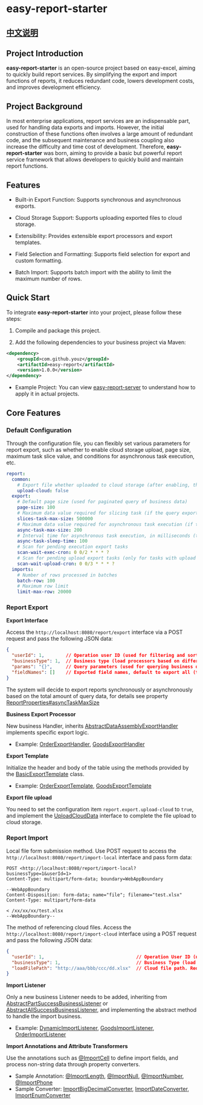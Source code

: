 # easy-report-starter

## [中文说明](README.md)

## Project Introduction

**easy-report-starter** is an open-source project based on easy-excel, aiming to quickly build report services. By simplifying the export and import functions of reports, it reduces redundant code, lowers development costs, and improves development efficiency.

## Project Background

In most enterprise applications, report services are an indispensable part, used for handling data exports and imports. However, the initial construction of these functions often involves a large amount of redundant code, and the subsequent maintenance and business coupling also increase the difficulty and time cost of development. Therefore, **easy-report-starter** was born, aiming to provide a basic but powerful report service framework that allows developers to quickly build and maintain report functions.

## Features

- Built-in Export Function: Supports synchronous and asynchronous exports.

- Cloud Storage Support: Supports uploading exported files to cloud storage.

- Extensibility: Provides extensible export processors and export templates.

- Field Selection and Formatting: Supports field selection for export and custom formatting.

- Batch Import: Supports batch import with the ability to limit the maximum number of rows.

## Quick Start

To integrate **easy-report-starter** into your project, please follow these steps:

1. Compile and package this project.

2. Add the following dependencies to your business project via Maven:

```xml
<dependency>
    <groupId>com.github.youz</groupId>
    <artifactId>easy-report</artifactId>
    <version>1.0.0</version>
</dependency>
```

- Example Project: You can view [easy-report-server](https://github.com/youz88/easy-report-server) to understand how to apply it in actual projects.

## Core Features

### Default Configuration

Through the configuration file, you can flexibly set various parameters for report export, such as whether to enable cloud storage upload, page size, maximum task slice value, and conditions for asynchronous task execution, etc.

```yaml
report:
  common:
    # Export file whether uploaded to cloud storage (after enabling, the com.github.youz.report.data.UploadCloudData interface must be implemented)
    upload-cloud: false
  export:
    # Default page size (used for paginated query of business data)
    page-size: 100
    # Maximum data value required for slicing task (if the query export total exceeds this value, the data will be split into multiple tasks)
    slices-task-max-size: 500000
    # Maximum data value required for asynchronous task execution (if the query export total exceeds this value, a scheduled task will be used for execution, otherwise the report file will be exported synchronously)
    async-task-max-size: 200
    # Interval time for asynchronous task execution, in milliseconds (to avoid continuous querying of a large number of asynchronous tasks causing pressure on the database, the query sleep interval time can be configured)
    async-task-sleep-time: 100
    # Scan for pending execution export tasks
    scan-wait-exec-cron: 0 0/2 * * * ?
    # Scan for pending upload export tasks (only for tasks with upload failed status)
    scan-wait-upload-cron: 0 0/3 * * * ?
  imports:
    # Number of rows processed in batches
    batch-row: 100
    # Maximum row limit
    limit-max-row: 20000
```

### Report Export

**Export Interface**

Access the `http://localhost:8080/report/export` interface via a POST request and pass the following JSON data:

```json
{
  "userId": 1,        // Operation user ID (used for filtering and sorting in lists) Optional
  "businessType": 1,  // Business type (load processors based on different business types) Required
  "params": "{}",     // Query parameters (used for querying business data, in the format of a JSON string, consistent with the query parameters displayed in the front-end list) Required
  "fieldNames": []    // Exported field names, default to export all (to be agreed upon with the front-end, used to control which fields need to be exported and the sorting of exported fields) Optional
}
```

The system will decide to export reports synchronously or asynchronously based on the total amount of query data, for details see property [ReportProperties#asyncTaskMaxSize](https://github.com/youz88/easy-report-starter/blob/dbeec8f9429f81546ee8039f6fa001e13cbaa73e/src/main/java/com/github/youz/report/config/ReportProperties.java#L73)

**Business Export Processor**

New business Handler, inherits [AbstractDataAssemblyExportHandler](https://github.com/youz88/easy-report/blob/main/src/main/java/com/github/youz/report/export/handler/AbstractDataAssemblyExportHandler.java) implements specific export logic.

- Example: [OrderExportHandler](https://github.com/youz88/easy-report-server/blob/main/src/main/java/com/github/youz/server/business/export/order/OrderExportHandler.java), [GoodsExportHandler](https://github.com/youz88/easy-report-server/blob/main/src/main/java/com/github/youz/server/business/export/goods/GoodsExportHandler.java)

**Export Template**

Initialize the header and body of the table using the methods provided by the [BasicExportTemplate](https://github.com/youz88/easy-report-starter/blob/main/src/main/java/com/github/youz/report/export/bo/BasicExportTemplate.java) class.

- Example: [OrderExportTemplate](https://github.com/youz88/easy-report-server/blob/main/src/main/java/com/github/youz/server/business/export/order/OrderExportTemplate.java), [GoodsExportTemplate](https://github.com/youz88/easy-report-server/blob/main/src/main/java/com/github/youz/server/business/export/goods/GoodsExportTemplate.java)

**Export file upload**

You need to set the configuration item `report.export.upload-cloud` to `true`, and implement the [UploadCloudData](https://github.com/youz88/easy-report/blob/main/src/main/java/com/github/youz/report/data/UploadCloudData.java) interface to complete the file upload to cloud storage.

### Report Import

Local file form submission method. Use POST request to access the `http://localhost:8080/report/import-local` interface and pass form data:

```
POST <http://localhost:8080/report/import-local?businessType=1&userId=1>
Content-Type: multipart/form-data; boundary=WebAppBoundary

--WebAppBoundary
Content-Disposition: form-data; name="file"; filename="test.xlsx"
Content-Type: multipart/form-data

< /xx/xx/xx/test.xlsx
--WebAppBoundary--
```

The method of referencing cloud files. Access the `http://localhost:8080/report/import-cloud` interface using a POST request and pass the following JSON data:

```json
{
  "userId": 1,                                  // Operation User ID (used for filtering and sorting in list display). Optional
  "businessType": 1,                            // Business Type (load processors based on different business types). Required
  "loadFilePath": "http://aaa/bbb/ccc/dd.xlsx"  // Cloud file path. Required
}
```

**Import Listener**

Only a new business Listener needs to be added, inheriting from [AbstractPartSuccessBusinessListener](https://github.com/youz88/easy-report/blob/main/src/main/java/com/github/youz/report/imports/listener/AbstractPartSuccessBusinessListener.java) or [AbstractAllSuccessBusinessListener](https://github.com/youz88/easy-report/blob/main/src/main/java/com/github/youz/report/imports/listener/AbstractAllSuccessBusinessListener.java), and implementing the abstract method to handle the import business.

- Example: [DynamicImportListener](https://github.com/youz88/easy-report-server/blob/main/src/main/java/com/github/youz/server/business/imports/dynamic/DynamicImportListener.java), [GoodsImportListener](https://github.com/youz88/easy-report-server/blob/main/src/main/java/com/github/youz/server/business/imports/goods/GoodsImportListener.java), [OrderImportListener](https://github.com/youz88/easy-report-server/blob/main/src/main/java/com/github/youz/server/business/imports/order/OrderImportListener.java)

**Import Annotations and Attribute Transformers**

Use the annotations such as [@ImportCell](https://github.com/youz88/easy-report-starter/blob/main/src/main/java/com/github/youz/report/annotation/ImportCell.java) to define import fields, and process non-string data through property converters.

- Sample Annotation: [@ImportLength](https://github.com/youz88/easy-report/blob/main/src/main/java/com/github/youz/report/annotation/ImportLength.java), [@ImportNull](https://github.com/youz88/easy-report/blob/main/src/main/java/com/github/youz/report/annotation/ImportNull.java), [@ImportNumber](https://github.com/youz88/easy-report/blob/main/src/main/java/com/github/youz/report/annotation/ImportNumber.java), [@ImportPhone](https://github.com/youz88/easy-report/blob/main/src/main/java/com/github/youz/report/annotation/ImportPhone.java)
- Sample Converter: [ImportBigDecimalConverter](https://github.com/youz88/easy-report/blob/main/src/main/java/com/github/youz/report/converter/imports/ImportBigDecimalConverter.java), [ImportDateConverter](https://github.com/youz88/easy-report/blob/main/src/main/java/com/github/youz/report/converter/imports/ImportDateConverter.java), [ImportEnumConverter](https://github.com/youz88/easy-report/blob/main/src/main/java/com/github/youz/report/converter/imports/ImportEnumConverter.java)